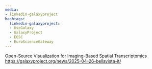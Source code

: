 ```yaml
---
media:
- linkedin-galaxyproject
hashtags:
  linkedin-galaxyproject:
  - UseGalaxy
  - GalaxyProject
  - EOSC
  - EuroScienceGateway
---
```

Open-Source Visualization for Imaging-Based Spatial Transcriptomics
https://galaxyproject.org/news/2025-04-26-bellavista-it/